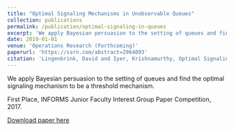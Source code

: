 ```yaml
---
title: "Optimal Signaling Mechanisms in Unobservable Queues"
collection: publications
permalink: /publication/optimal-signaling-in-queues
excerpt: 'We apply Bayesian persuasion to the setting of queues and find the optimal signaling mechanism to be a threshold mechanism.'
date: 2019-01-01
venue: 'Operations Research (Forthcoming)'
paperurl: 'https://ssrn.com/abstract=2964093'
citation: 'Lingenbrink, David and Iyer, Krishnamurthy, Optimal Signaling Mechanisms in Unobservable Queues (2019). Operations Research, Forthcoming.'
---
```

We apply Bayesian persuasion to the setting of queues and find the optimal signaling mechanism to be a threshold mechanism.

First Place, INFORMS Junior Faculty Interest Group Paper Competition, 2017.

[Download paper here](https://papers.ssrn.com/sol3/papers.cfm?abstract_id=2964093#)
